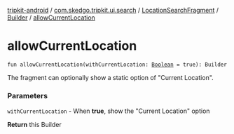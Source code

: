 [tripkit-android](../../../index.md) / [com.skedgo.tripkit.ui.search](../../index.md) / [LocationSearchFragment](../index.md) / [Builder](index.md) / [allowCurrentLocation](./allow-current-location.md)

# allowCurrentLocation

`fun allowCurrentLocation(withCurrentLocation: `[`Boolean`](https://kotlinlang.org/api/latest/jvm/stdlib/kotlin/-boolean/index.html)` = true): Builder`

The fragment can optionally show a static option of "Current Location".

### Parameters

`withCurrentLocation` - When **true**, show the "Current Location" option

**Return**
this Builder

